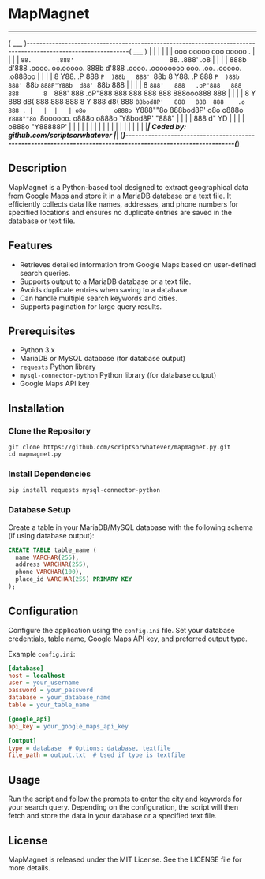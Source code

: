 # MapMagnet

_____                                                                                                                _____ 
( ___ )--------------------------------------------------------------------------------------------------------------( ___ )
 |   |                                                                                                                |   | 
 |   | ooo        ooooo                           ooo        ooooo                                                .   |   | 
 |   | `88.       .888'                           `88.       .888'                                              .o8   |   | 
 |   |  888b     d'888   .oooo.   oo.ooooo.        888b     d'888   .oooo.    .oooooooo ooo. .oo.    .ooooo.  .o888oo |   | 
 |   |  8 Y88. .P  888  `P  )88b   888' `88b       8 Y88. .P  888  `P  )88b  888' `88b  `888P"Y88b  d88' `88b   888   |   | 
 |   |  8  `888'   888   .oP"888   888   888       8  `888'   888   .oP"888  888   888   888   888  888ooo888   888   |   | 
 |   |  8    Y     888  d8(  888   888   888       8    Y     888  d8(  888  `88bod8P'   888   888  888    .o   888 . |   | 
 |   | o8o        o888o `Y888""8o  888bod8P'      o8o        o888o `Y888""8o `8oooooo.  o888o o888o `Y8bod8P'   "888" |   | 
 |   |                             888                                       d"     YD                                |   | 
 |   |                            o888o                                      "Y88888P'                                |   | 
 |   |                                                                                                                |   | 
 |   |                                                                                                                |   |
 |   |                                                                                                                |   |
 |   |                                                                                                                |   |
 |___| Coded by: github.com/scriptsorwhatever                                                                         |___| 
(_____)--------------------------------------------------------------------------------------------------------------(_____) 

## Description
MapMagnet is a Python-based tool designed to extract geographical data from Google Maps and store it in a MariaDB database or a text file. It efficiently collects data like names, addresses, and phone numbers for specified locations and ensures no duplicate entries are saved in the database or text file.

## Features
- Retrieves detailed information from Google Maps based on user-defined search queries.
- Supports output to a MariaDB database or a text file.
- Avoids duplicate entries when saving to a database.
- Can handle multiple search keywords and cities.
- Supports pagination for large query results.

## Prerequisites
- Python 3.x
- MariaDB or MySQL database (for database output)
- `requests` Python library
- `mysql-connector-python` Python library (for database output)
- Google Maps API key

## Installation

### Clone the Repository
```
git clone https://github.com/scriptsorwhatever/mapmagnet.py.git
cd mapmagnet.py
```

### Install Dependencies
```
pip install requests mysql-connector-python
```

### Database Setup
Create a table in your MariaDB/MySQL database with the following schema (if using database output):
```sql
CREATE TABLE table_name (
  name VARCHAR(255),
  address VARCHAR(255),
  phone VARCHAR(100),
  place_id VARCHAR(255) PRIMARY KEY
);
```

## Configuration
Configure the application using the `config.ini` file. Set your database credentials, table name, Google Maps API key, and preferred output type.

Example `config.ini`:
```ini
[database]
host = localhost
user = your_username
password = your_password
database = your_database_name
table = your_table_name

[google_api]
api_key = your_google_maps_api_key

[output]
type = database  # Options: database, textfile
file_path = output.txt  # Used if type is textfile
```

## Usage
Run the script and follow the prompts to enter the city and keywords for your search query. Depending on the configuration, the script will then fetch and store the data in your database or a specified text file.

## License
MapMagnet is released under the MIT License. See the LICENSE file for more details.
